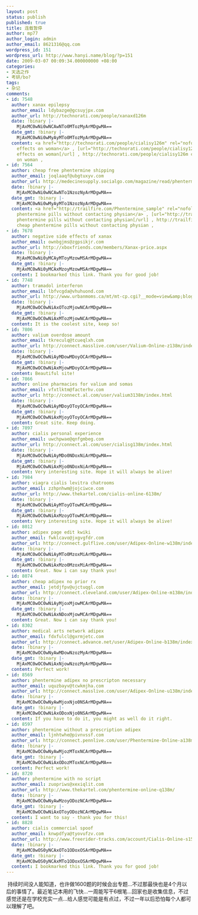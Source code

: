 ```yaml
---
layout: post
status: publish
published: true
title: 连载暂停
author: mp77
author_login: admin
author_email: 8621316@qq.com
wordpress_id: 151
wordpress_url: http://www.hanyi.name/blog/?p=151
date: 2009-03-07 00:09:34.000000000 +08:00
categories:
- 天选之作
- 考研/bo?
tags:
- 杂记
comments:
- id: 7548
  author: xanax epilepsy
  author_email: ldybazge@gcsuyjpx.com
  author_url: http://technorati.com/people/xanaxd126m
  date: !binary |-
    MjAxMC0wNi0wNCAwNTo0MTozMyArMDgwMA==
  date_gmt: !binary |-
    MjAxMC0wNi0wMyAyMTo0MTozMyArMDgwMA==
  content: <a href="http://technorati.com/people/cialisy126m" rel="nofollow">cialis
    effects on woman</a> , [url="http://technorati.com/people/cialisy126m"]cialis
    effects on woman[/url] , http://technorati.com/people/cialisy126m cialis effects
    on woman ,
- id: 7564
  author: cheap free phentermine shipping
  author_email: joqlaaqf@ubgtuxyv.com
  author_url: http://medecinesupply.socialgo.com/magazine/read/phentermine-with-no-prescription_4.html
  date: !binary |-
    MjAxMC0wNi0wNCAwNTo1NzozNyArMDgwMA==
  date_gmt: !binary |-
    MjAxMC0wNi0wMyAyMTo1NzozNyArMDgwMA==
  content: <a href="http://trailfire.com/Phentermine_sample" rel="nofollow">cheap
    phentermine pills without contacting physian</a> , [url="http://trailfire.com/Phentermine_sample"]cheap
    phentermine pills without contacting physian[/url] , http://trailfire.com/Phentermine_sample
    cheap phentermine pills without contacting physian ,
- id: 7678
  author: negative side effects of xanax
  author_email: ownbgjms@zgpsikjr.com
  author_url: http://xboxfriends.com/members/Xanax-price.aspx
  date: !binary |-
    MjAxMC0wNi0yMCAyMToyMzowMSArMDgwMA==
  date_gmt: !binary |-
    MjAxMC0wNi0yMCAxMzoyMzowMSArMDgwMA==
  content: I bookmarked this link. Thank you for good job!
- id: 7748
  author: tramadol interferon
  author_email: lbfvcgda@vhuhuond.com
  author_url: http://www.urbanmoms.ca/mt/mt-cp.cgi?__mode=view&amp;blog_id=52&amp;id=28182
  date: !binary |-
    MjAxMC0wOC0wNiAxOTozMjowNCArMDgwMA==
  date_gmt: !binary |-
    MjAxMC0wOC0wNiAxMTozMjowNCArMDgwMA==
  content: It is the coolest site, keep so!
- id: 7806
  author: valium overdose amount
  author_email: tkreculq@tcueqlxh.com
  author_url: http://connect.masslive.com/user/Valium-Online-z138m/index.html
  date: !binary |-
    MjAxMC0wOC0wNiAyMDowMDoyOCArMDgwMA==
  date_gmt: !binary |-
    MjAxMC0wOC0wNiAxMjowMDoyOCArMDgwMA==
  content: Beautiful site!
- id: 7866
  author: online pharmacies for valium and somas
  author_email: vfxtlktm@facterhv.com
  author_url: http://connect.al.com/user/valium3138m/index.html
  date: !binary |-
    MjAxMC0wOC0wNiAyMDoyOToyOCArMDgwMA==
  date_gmt: !binary |-
    MjAxMC0wOC0wNiAxMjoyOToyOCArMDgwMA==
  content: Great site. Keep doing.
- id: 7897
  author: cialis personal experience
  author_email: uwchpwae@qnfgmbeg.com
  author_url: http://connect.al.com/user/cialisg138m/index.html
  date: !binary |-
    MjAxMC0wOC0wNiAyMDo0NDoxNiArMDgwMA==
  date_gmt: !binary |-
    MjAxMC0wOC0wNiAxMjo0NDoxNiArMDgwMA==
  content: Very interesting site. Hope it will always be alive!
- id: 7984
  author: viagra cialis levitra chatrooms
  author_email: zzhpnhwm@jojciwce.com
  author_url: http://www.thekartel.com/cialis-online-6138m/
  date: !binary |-
    MjAxMC0wOC0wNiAyMToyOTowMCArMDgwMA==
  date_gmt: !binary |-
    MjAxMC0wOC0wNiAxMzoyOTowMCArMDgwMA==
  content: Very interesting site. Hope it will always be alive!
- id: 8012
  author: adipex page edit kwiki
  author_email: fwklcavo@jxgvgfdr.com
  author_url: http://connect.gulflive.com/user/Adipex-Online-w138m/index.html
  date: !binary |-
    MjAxMC0wOC0wNiAyMTo0MzoxMiArMDgwMA==
  date_gmt: !binary |-
    MjAxMC0wOC0wNiAxMzo0MzoxMiArMDgwMA==
  content: Great. Now i can say thank you!
- id: 8074
  author: cheap adipex no prior rx
  author_email: jetdjfpv@ujctuqgl.com
  author_url: http://connect.cleveland.com/user/Adipex-Online-m138m/index.html
  date: !binary |-
    MjAxMC0wOC0wNiAyMjoxMjowMCArMDgwMA==
  date_gmt: !binary |-
    MjAxMC0wOC0wNiAxNDoxMjowMCArMDgwMA==
  content: Great. Now i can say thank you!
- id: 8302
  author: medical arts network adipex
  author_email: fdxfulcl@gxrmjetc.com
  author_url: http://connect.advance.net/user/Adipex-Online-b138m/index.html
  date: !binary |-
    MjAxMC0wOC0wNyAwMDowNzozMyArMDgwMA==
  date_gmt: !binary |-
    MjAxMC0wOC0wNiAxNjowNzozMyArMDgwMA==
  content: Perfect work!
- id: 8569
  author: phentermine adipex no prescripton necessary
  author_email: uquzbayv@tcwkmjha.com
  author_url: http://connect.masslive.com/user/Adipex-Online-u138m/index.html
  date: !binary |-
    MjAxMC0wOC0wNyAwMjoxNjo0NSArMDgwMA==
  date_gmt: !binary |-
    MjAxMC0wOC0wNiAxODoxNjo0NSArMDgwMA==
  content: If you have to do it, you might as well do it right.
- id: 8597
  author: phentermine without a prescription adipex
  author_email: ljnhtwhe@pivnvssf.com
  author_url: http://connect.pennlive.com/user/Phentermine-Online-a138m/index.html
  date: !binary |-
    MjAxMC0wOC0wNyAwMjozMToxNCArMDgwMA==
  date_gmt: !binary |-
    MjAxMC0wOC0wNiAxODozMToxNCArMDgwMA==
  content: Perfect work!
- id: 8720
  author: phentermine with no script
  author_email: zuopriws@xexiqlit.com
  author_url: http://www.thekartel.com/phentermine-online-q138m/
  date: !binary |-
    MjAxMC0wOC0wNyAwMzoyODozNCArMDgwMA==
  date_gmt: !binary |-
    MjAxMC0wOC0wNiAxOToyODozNCArMDgwMA==
  content: I want to say - thank you for this!
- id: 8828
  author: cialis commercial spoof
  author_email: knwpdfya@tyovufzv.com
  author_url: http://www.freerider-tracks.com/account/Cialis-Online-s150m
  date: !binary |-
    MjAxMC0wOS0yNCAxOTo1ODoxOSArMDgwMA==
  date_gmt: !binary |-
    MjAxMC0wOS0yNCAxMTo1ODoxOSArMDgwMA==
  content: I bookmarked this link. Thank you for good job!
---
```

 持续时间没人能知道，也许做1600题的时候会出专题...不过那最快也是4个月以后的事情了。最近笔记本用的飞快...一周能写干6根笔...回家也是收集信息，不过感觉还是在学校充实一点...给人感觉可能是有点过，不过一年以后恐怕每个人都可以理解了吧。
